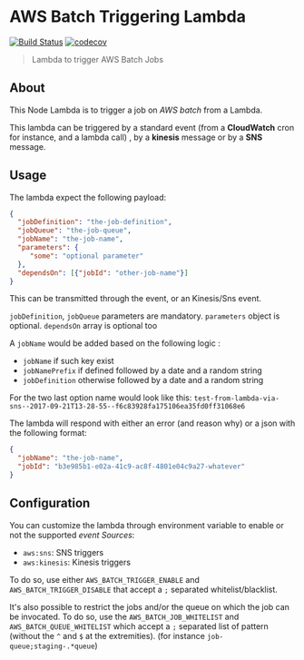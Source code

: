 AWS Batch Triggering Lambda
===========================

[![Build Status](https://travis-ci.org/CoorpAcademy/aws-batch-triggering-lambda.svg)](https://travis-ci.org/CoorpAcademy/aws-batch-triggering-lambda)
[![codecov](https://codecov.io/gh/CoorpAcademy/aws-batch-triggering-lambda/branch/master/graph/badge.svg)](https://codecov.io/gh/CoorpAcademy/aws-batch-triggering-lambda)

> Lambda to trigger AWS Batch Jobs

## About
This Node Lambda is to trigger a job on *AWS batch* from a Lambda.

This lambda can be triggered by a standard event (from a **CloudWatch** cron for instance, and a lambda call)
, by a **kinesis** message or by a **SNS** message.

## Usage

The lambda expect the following payload:

```json
{
  "jobDefinition": "the-job-definition",
  "jobQueue": "the-job-queue",
  "jobName": "the-job-name",
  "parameters": {
     "some": "optional parameter"
  },
  "dependsOn": [{"jobId": "other-job-name"}]
}
```

This can be transmitted through the event, or an Kinesis/Sns event.

`jobDefinition`, `jobQueue` parameters are mandatory.
`parameters` object is optional. `dependsOn` array is optional too

A `jobName` would be added based on the following logic :

- `jobName` if such key exist
- `jobNamePrefix` if defined followed by a date and a random string
- `jobDefinition` otherwise followed by a date and a random string

For the two last option name would look like this:
`test-from-lambda-via-sns--2017-09-21T13-28-55--f6c83928fa175106ea35fd0ff31068e6`

The lambda will respond with either an error (and reason why) or
a json with the following format:

```json
{
  "jobName": "the-job-name",
  "jobId": "b3e985b1-e02a-41c9-ac8f-4801e04c9a27-whatever"
}
```

## Configuration
You can customize the lambda through environment variable to enable or not the
supported *event Sources*:

- `aws:sns`: SNS triggers
- `aws:kinesis`: Kinesis triggers

To do so, use either `AWS_BATCH_TRIGGER_ENABLE` and `AWS_BATCH_TRIGGER_DISABLE`
that accept a `;` separated whitelist/blacklist.

It's also possible to restrict the jobs and/or the queue on which the job can be invocated.
To do so, use the `AWS_BATCH_JOB_WHITELIST` and `AWS_BATCH_QUEUE_WHITELIST` which accept
a `;` separated list of pattern (without the `^` and `$` at the extremities).
(for instance `job-queue;staging-.*queue`)
